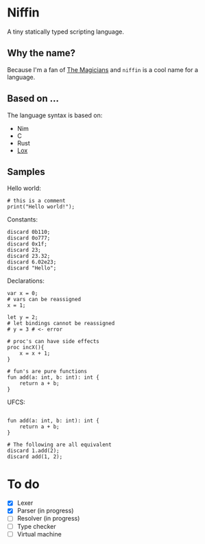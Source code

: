 # Niffin

A tiny statically typed scripting language.

## Why the name?

Because I'm a fan of [The Magicians](https://www.imdb.com/title/tt4254242/) and `niffin` is a cool name for a language.

## Based on ...

The language syntax is based on:

- Nim
- C
- Rust
- [Lox](https://craftinginterpreters.com/)

## Samples

Hello world:

```niffin
# this is a comment
print("Hello world!");
```
Constants:

```niffin
discard 0b110;
discard 0o777;
discard 0x1f;
discard 23;
discard 23.32;
discard 6.02e23;
discard "Hello";
```
Declarations:

```niffin
var x = 0;
# vars can be reassigned
x = 1;

let y = 2;
# let bindings cannot be reassigned
# y = 3 # <- error

# proc's can have side effects
proc incX(){
    x = x + 1;
}

# fun's are pure functions
fun add(a: int, b: int): int {
    return a + b;
}

```

UFCS:

```niffin

fun add(a: int, b: int): int {
    return a + b;
}

# The following are all equivalent
discard 1.add(2);
discard add(1, 2);
```
# To do

- [X] Lexer
- [X] Parser (in progress)
- [ ] Resolver (in progress)
- [ ] Type checker
- [ ] Virtual machine